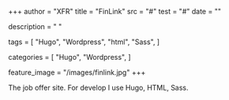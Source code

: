 +++
author = "XFR"
title = "FinLink"
src = "#"
test = "#"
date = ""

description = " "

tags = [
    "Hugo",
    "Wordpress",
    "html",
    "Sass",
]

categories = [
    "Hugo",
    "Wordpress",
]


feature_image = "/images/finlink.jpg"
+++

The job offer site. For develop I use Hugo, HTML, Sass.
<!--more-->
